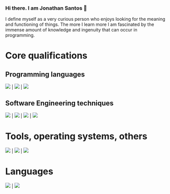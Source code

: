 ### Hi there. I am Jonathan Santos 👋

I define myself as a very curious person who enjoys looking for the meaning and functioning of things. The more I learn more I am fascinated by the immense amount of knowledge and ingenuity that can occur in programming. 

# Core qualifications
## Programming languages
<img src="https://img.shields.io/badge/-Golang-blueviolet"> | <img src="https://img.shields.io/badge/-C%2B%2B-blueviolet"> | <img src="https://img.shields.io/badge/-JavaScript-blueviolet">

## Software Engineering techniques
<img src="https://img.shields.io/badge/-SOLID%20Principles-blue"> | <img src="https://img.shields.io/badge/-Concurrent%20Programming-blue"> | <img src="https://img.shields.io/badge/-Design%20Patterns-blue"> | <img src="https://img.shields.io/badge/-Data%20Structures%20&%20Algorithms-blue">

# Tools, operating systems, others
<img src="https://img.shields.io/badge/-Linux%20(mainly Ubuntu)-orange"> | <img src="https://img.shields.io/badge/-Windows-blue"> | <img src="https://img.shields.io/badge/-Bash-green">

# Languages
<img src="https://img.shields.io/badge/-English-blueviolet"> | <img src="https://img.shields.io/badge/-Spanish-blueviolet">

<!--
# Contact me  
<ul>
  <li>
    LinkedIn: <a href="https://www.linkedin.com/in/carlos-arismendi/">https://www.linkedin.com/in/carlos-arismendi/</a>
  </li> 
  <li>
    Email: <a href="mailto:carlos.arismendisanchez@gmail.com">carlos.arismendisanchez@gmail.com</a>
  </li> 
</ul> -->

